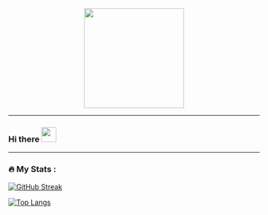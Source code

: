 <div id="header" align="center">
  <div id="gif">
      <img src="https://media.giphy.com/media/vFKqnCdLPNOKc/giphy.gif" width="200"/>
  </div>
  <div id="view_count">
    <img src="https://komarev.com/ghpvc/?username=tanlam1703&style=flat-square&color=blue" alt=""/>
  </div>

</div>

---
### Hi there <img src="https://media.giphy.com/media/hvRJCLFzcasrR4ia7z/giphy.gif" width="30px"/>
<!---
- 🔭 I’m currently working on ...
- 🌱 I’m currently learning ...
- 👯 I’m looking to collaborate on ...
- 🤔 I’m looking for help with ...
- 💬 Ask me about ...
- 📫 How to reach me: ...
- 😄 Pronouns: ...
- ⚡ Fun fact: ...
--->
---
### :fire: My Stats :
[![GitHub Streak](http://github-readme-streak-stats.herokuapp.com?user=tanlam1703&theme=dracula&hide_border=true&border_radius=5&date_format=M%20j%5B%2C%20Y%5D)](https://git.io/streak-stats)

[![Top Langs](https://github-readme-stats.vercel.app/api/top-langs/?username=tanlam1703&layout=compact&theme=vision-friendly-dark)](https://github.com/anuraghazra/github-readme-stats)
